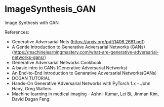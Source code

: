 # ImageSynthesis_GAN
Image Synthesis with GAN


References:
- Generative Adversarial Nets (https://arxiv.org/pdf/1406.2661.pdf)
- A Gentle Introduction to Generative Adversarial Networks (GANs) (https://machinelearningmastery.com/what-are-generative-adversarial-networks-gans/)
- Generative Adversarial Networks Cookbook
- A basic intro to GANs (Generative Adversarial Networks)
- An End-to-End Introduction to Generative Adversarial Networks(GANs)
- DCGAN TUTORIAL
- Hands-On Generative Adversarial Networks with PyTorch 1.x - John Hany, Greg Walters
- Machine learning in medical imaging - Ashnil Kumar, Lei Bi, Jinman Kim, David Dagan Feng
